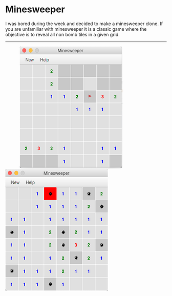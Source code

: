 # Minesweeper
<p>I was bored during the week and decided to make a minesweeper clone.  If you are unfamiliar with  minesweeper it is a classic game where the objective is to reveal all non bomb tiles in a given grid.</p>
<hr/>
<p>
<img src = "minesweeper.png" width = "320" height = "380" hspace = "45"/>
<img src = "lost.png" width = "320" height = "380"/>
</p>

